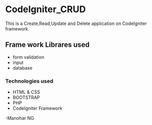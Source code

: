 # CodeIgniter_CRUD

This is a Create,Read,Update and Delete application on CodeIgniter framework.

## Frame work Librares used
- form validation
- input
- database

### Technologies used
- HTML & CSS
- BOOTSTRAP
- PHP
- CodeIgniter Framework


-Manohar NG
